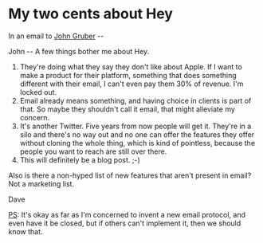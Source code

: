# My two cents about Hey
In an email to <a href="https://twitter.com/gruber">John Gruber</a> --

John -- A few things bother me about Hey.
1. They're doing what they say they don't like about Apple. If I want to make a product for their platform, something that does something different with their email, I can't even pay them 30% of revenue. I'm locked out. 
2. Email already means something, and having choice in clients is part of that. So maybe they shouldn't call it email, that might alleviate my concern.
3. It's another Twitter. Five years from now people will get it. They're in a silo and there's no way out and no one can offer the features they offer without cloning the whole thing, which is kind of pointless, because the people you want to reach are still over there.
4. This will definitely be a blog post. ;-)

Also is there a non-hyped list of new features that aren't present in email? Not a marketing list.

Dave

<a href="https://twitter.com/davewiner/status/1273263575067492354">PS</a>: It's okay as far as I'm concerned to invent a new email protocol, and even have it be closed, but if others can't implement it, then we should know that.

